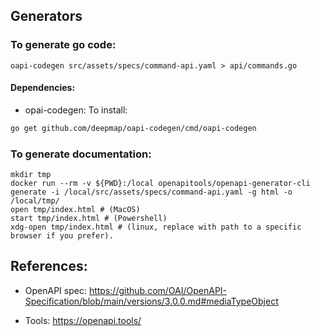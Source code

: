## Generators

### To generate go code:

`oapi-codegen src/assets/specs/command-api.yaml > api/commands.go`

#### Dependencies:

* opai-codegen: To install:

```bash
go get github.com/deepmap/oapi-codegen/cmd/oapi-codegen
```

### To generate documentation:

```
mkdir tmp
docker run --rm -v ${PWD}:/local openapitools/openapi-generator-cli generate -i /local/src/assets/specs/command-api.yaml -g html -o /local/tmp/
open tmp/index.html # (MacOS)
start tmp/index.html # (Powershell)
xdg-open tmp/index.html # (linux, replace with path to a specific browser if you prefer).
```

## References:

* OpenAPI spec: https://github.com/OAI/OpenAPI-Specification/blob/main/versions/3.0.0.md#mediaTypeObject

* Tools: https://openapi.tools/
